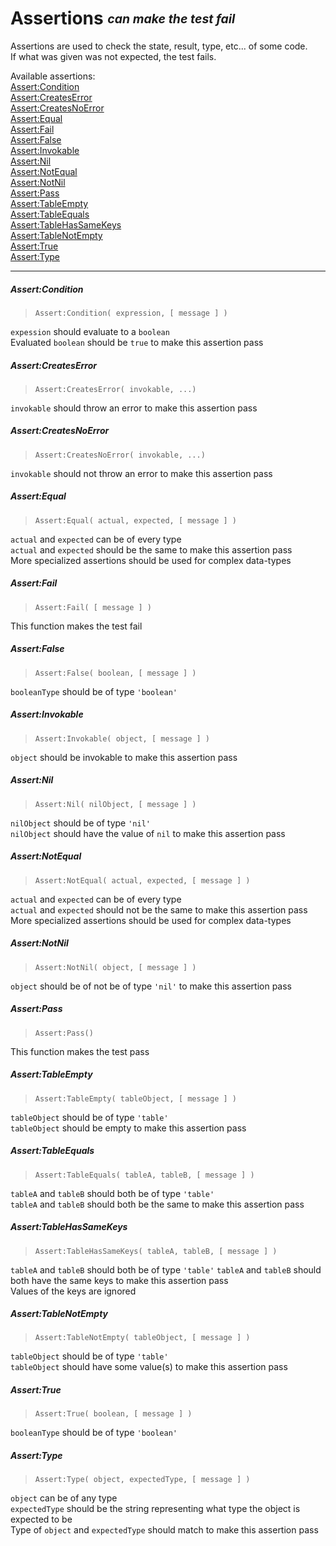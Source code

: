 # Assertions <sub><sup>_can make the test fail_<sup><sub>

Assertions are used to check the state, result, type, etc... of some code.  
If what was given was not expected, the test fails.

Available assertions:  
[Assert:Condition](./assertions.md#Assert:Condition)  
[Assert:CreatesError](./assertions.md#Assert:CreatesError)  
[Assert:CreatesNoError](./assertions.md#Assert:CreatesNoError)  
[Assert:Equal](./assertions.md#Assert:Equal)  
[Assert:Fail](./assertions.md#Assert:Fail)  
[Assert:False](./assertions.md#Assert:False)  
[Assert:Invokable](./assertions.md#Assert:Invokable)  
[Assert:Nil](./assertions.md#Assert:Nil)  
[Assert:NotEqual](./assertions.md#Assert:Nil)  
[Assert:NotNil](./assertions.md#Assert:NotNil)  
[Assert:Pass](./assertions.md#Assert:Pass)  
[Assert:TableEmpty](./assertions.md#Assert:TableEmpty)  
[Assert:TableEquals](./assertions.md#Assert:TableEquals)  
[Assert:TableHasSameKeys](./assertions.md#Assert:TableHasSameKeys)  
[Assert:TableNotEmpty](./assertions.md#Assert:TableNotEmpty)  
[Assert:True](./assertions.md#Assert:True)  
[Assert:Type](./assertions.md#Assert:Type)  

---

##### Assert:Condition
> `Assert:Condition( expression, [ message ] )`

`expession` should evaluate to a `boolean`  
Evaluated `boolean` should be `true` to make this assertion pass


##### Assert:CreatesError
> `Assert:CreatesError( invokable, ...)`

`invokable` should throw an error to make this assertion pass


##### Assert:CreatesNoError
> `Assert:CreatesNoError( invokable, ...)`

`invokable` should not throw an error to make this assertion pass


##### Assert:Equal
> `Assert:Equal( actual, expected, [ message ] )`

`actual` and `expected` can be of every type  
`actual` and `expected` should be the same to make this assertion pass    
More specialized assertions should be used for complex data-types


##### Assert:Fail
> `Assert:Fail( [ message ] )`

This function makes the test fail


##### Assert:False
> `Assert:False( boolean, [ message ] )`

`booleanType` should be of type `'boolean'`


##### Assert:Invokable
> `Assert:Invokable( object, [ message ] )`

`object` should be invokable to make this assertion pass


##### Assert:Nil
> `Assert:Nil( nilObject, [ message ] )`

`nilObject` should be of type `'nil'`  
`nilObject` should have the value of `nil` to make this assertion pass


##### Assert:NotEqual
> `Assert:NotEqual( actual, expected, [ message ] )`

`actual` and `expected` can be of every type  
`actual` and `expected` should not be the same to make this assertion pass  
More specialized assertions should be used for complex data-types


##### Assert:NotNil
> `Assert:NotNil( object, [ message ] )`

`object` should be of not be of type `'nil'` to make this assertion pass


##### Assert:Pass
> `Assert:Pass()`

This function makes the test pass


##### Assert:TableEmpty
> `Assert:TableEmpty( tableObject, [ message ] )`

`tableObject` should be of type `'table'`  
`tableObject` should be empty to make this assertion pass


##### Assert:TableEquals
> `Assert:TableEquals( tableA, tableB, [ message ] )`

`tableA` and `tableB` should both be of type `'table'`  
`tableA` and `tableB` should both be the same to make this assertion pass


##### Assert:TableHasSameKeys
> `Assert:TableHasSameKeys( tableA, tableB, [ message ] )`

`tableA` and `tableB` should both be of type `'table'`
`tableA` and `tableB` should both have the same keys to make this assertion pass  
Values of the keys are ignored


##### Assert:TableNotEmpty
> `Assert:TableNotEmpty( tableObject, [ message ] )`

`tableObject` should be of type `'table'`  
`tableObject` should have some value(s) to make this assertion pass


##### Assert:True
> `Assert:True( boolean, [ message ] )`

`booleanType` should be of type `'boolean'`


##### Assert:Type
> `Assert:Type( object, expectedType, [ message ] )`

`object` can be of any type  
`expectedType` should be the string representing what type the object is expected to be    
Type of `object` and `expectedType` should match to make this assertion pass  
